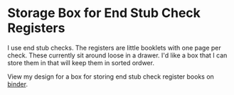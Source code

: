 # Storage Box for End Stub Check Registers

I use end stub checks.  The registers are little booklets with one
page per check.  These currently sit around loose in a drawer.  I'd
like a box that I can store them in that will keep them in sorted
ordwer.

View my design for a box for storing end stub check register books on
[binder](https://binder.plutojl.org/v0.16.0/open?url=https%253A%252F%252Fraw.githubusercontent.com%252FMarkNahabedian%252FDesignWithSVG%252Fmaster%252Fend_stub_check_register_box%252Fcheck_register_box.jl).


